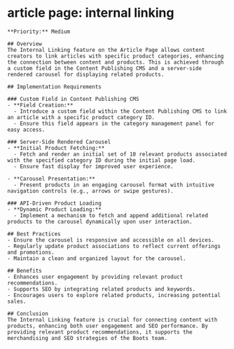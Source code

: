 # article page: internal linking

    **Priority:** Medium

    ## Overview
    The Internal Linking feature on the Article Page allows content creators to link articles with specific product categories, enhancing the connection between content and products. This is achieved through a custom field in the Content Publishing CMS and a server-side rendered carousel for displaying related products.

    ## Implementation Requirements

    ### Custom Field in Content Publishing CMS
    - **Field Creation:**
      - Introduce a custom field within the Content Publishing CMS to link an article with a specific product category ID.
      - Ensure this field appears in the category management panel for easy access.

    ### Server-Side Rendered Carousel
    - **Initial Product Fetching:**
      - Fetch and render an initial set of 10 relevant products associated with the specified category ID during the initial page load.
      - Ensure fast display for improved user experience.

    - **Carousel Presentation:**
      - Present products in an engaging carousel format with intuitive navigation controls (e.g., arrows or swipe gestures).

    ### API-Driven Product Loading
    - **Dynamic Product Loading:**
      - Implement a mechanism to fetch and append additional related products to the carousel dynamically upon user interaction.

    ## Best Practices
    - Ensure the carousel is responsive and accessible on all devices.
    - Regularly update product associations to reflect current offerings and promotions.
    - Maintain a clean and organized layout for the carousel.

    ## Benefits
    - Enhances user engagement by providing relevant product recommendations.
    - Supports SEO by integrating related products and keywords.
    - Encourages users to explore related products, increasing potential sales.

    ## Conclusion
    The Internal Linking feature is crucial for connecting content with products, enhancing both user engagement and SEO performance. By providing relevant product recommendations, it supports the merchandising and SEO strategies of the Boots team.
